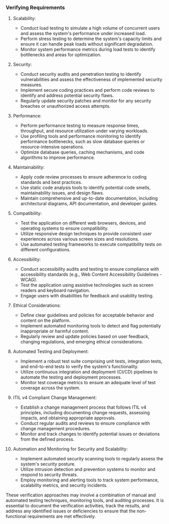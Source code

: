### Verifying Requirements


1. Scalability:
    - Conduct load testing to simulate a high volume of concurrent users and assess the system's performance under
      increased load.
    - Perform stress testing to determine the system's capacity limits and ensure it can handle peak loads without
      significant degradation.
    - Monitor system performance metrics during load tests to identify bottlenecks and areas for optimization.

2. Security:
    - Conduct security audits and penetration testing to identify vulnerabilities and assess the effectiveness of
      implemented security measures.
    - Implement secure coding practices and perform code reviews to identify and address potential security flaws.
    - Regularly update security patches and monitor for any security breaches or unauthorized access attempts.

3. Performance:
    - Perform performance testing to measure response times, throughput, and resource utilization under varying
      workloads.
    - Use profiling tools and performance monitoring to identify performance bottlenecks, such as slow database queries
      or resource-intensive operations.
    - Optimize database queries, caching mechanisms, and code algorithms to improve performance.

4. Maintainability:
    - Apply code review processes to ensure adherence to coding standards and best practices.
    - Use static code analysis tools to identify potential code smells, maintainability issues, and design flaws.
    - Maintain comprehensive and up-to-date documentation, including architectural diagrams, API documentation, and
      developer guides.

5. Compatibility:
    - Test the application on different web browsers, devices, and operating systems to ensure compatibility.
    - Utilize responsive design techniques to provide consistent user experiences across various screen sizes and
      resolutions.
    - Use automated testing frameworks to execute compatibility tests on different configurations.

6. Accessibility:
    - Conduct accessibility audits and testing to ensure compliance with accessibility standards (e.g., Web Content
      Accessibility Guidelines - WCAG).
    - Test the application using assistive technologies such as screen readers and keyboard navigation.
    - Engage users with disabilities for feedback and usability testing.

7. Ethical Considerations:
    - Define clear guidelines and policies for acceptable behavior and content on the platform.
    - Implement automated monitoring tools to detect and flag potentially inappropriate or harmful content.
    - Regularly review and update policies based on user feedback, changing regulations, and emerging ethical
      considerations.

8. Automated Testing and Deployment:
    - Implement a robust test suite comprising unit tests, integration tests, and end-to-end tests to verify the
      system's functionality.
    - Utilize continuous integration and deployment (CI/CD) pipelines to automate the testing and deployment processes.
    - Monitor test coverage metrics to ensure an adequate level of test coverage across the system.

9. ITIL v4 Compliant Change Management:
    - Establish a change management process that follows ITIL v4 principles, including documenting change requests,
      assessing impacts, and obtaining appropriate approvals.
    - Conduct regular audits and reviews to ensure compliance with change management procedures.
    - Monitor and track changes to identify potential issues or deviations from the defined process.

10. Automation and Monitoring for Security and Scalability:
    - Implement automated security scanning tools to regularly assess the system's security posture.
    - Utilize intrusion detection and prevention systems to monitor and respond to security threats.
    - Employ monitoring and alerting tools to track system performance, scalability metrics, and security incidents.

These verification approaches may involve a combination of manual and automated testing techniques, monitoring tools,
and auditing processes. It is essential to document the verification activities, track the results, and address any
identified issues or deficiencies to ensure that the non-functional requirements are met effectively.